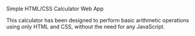 
Simple HTML/CSS Calculator Web App

This calculator has been designed to perform basic arithmetic operations using only HTML and CSS, without the need for any JavaScript.
